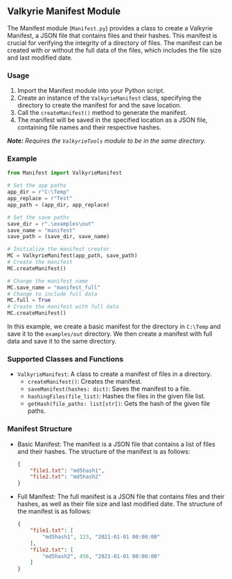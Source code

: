 ## Valkyrie Manifest Module

The Manifest module (`Manifest.py`) provides a class to create a Valkyrie Manifest, a JSON file that contains 
files and their hashes. This manifest is crucial for verifying the integrity of a directory of files. The manifest can
be created with or without the full data of the files, which includes the file size and last modified date.

### Usage

1. Import the Manifest module into your Python script.
2. Create an instance of the `ValkyrieManifest` class, specifying the directory to create the manifest for and the save location.
3. Call the `createManifest()` method to generate the manifest.
4. The manifest will be saved in the specified location as a JSON file, containing file names and their respective hashes.

***Note:*** *Requires the `ValkyrieTools` module to be in the same directory.*

### Example

```python
from Manifest import ValkyrieManifest

# Set the app paths
app_dir = r"C:\Temp"
app_replace = r"Test"
app_path = (app_dir, app_replace)

# Set the save paths
save_dir = r".\examples\out"
save_name = "manifest"
save_path = (save_dir, save_name)

# Initialize the manifest creator
MC = ValkyrieManifest(app_path, save_path)
# Create the manifest
MC.createManifest()

# Change the manifest name
MC.save_name = "manifest_full"
# Change to include full data
MC.full = True
# Create the manifest with full data
MC.createManifest()
```

In this example, we create a basic manifest for the directory in `C:\Temp` and save it to the `examples/out` directory. We then
create a manifest with full data and save it to the same directory.

### Supported Classes and Functions

- `ValkyrieManifest`: A class to create a manifest of files in a directory.
    - `createManifest()`: Creates the manifest.
    - `saveManifest(hashes: dict)`: Saves the manifest to a file.
    - `hashingFiles(file_list)`: Hashes the files in the given file list.
    - `getHash(file_paths: list[str])`: Gets the hash of the given file paths.

### Manifest Structure

- Basic Manifest:
    The manifest is a JSON file that contains a list of files and their hashes. The structure of the manifest is as follows:
    
    ```json
    {
        "file1.txt": "md5hash1",
        "file2.txt": "md5hash2"
    }
    ```

- Full Manifest:
    The full manifest is a JSON file that contains files and their hashes, as well as their file size and last modified date. The structure of the manifest is as follows:
    
    ```json
    {
        "file1.txt": [
            "md5hash1", 123, "2021-01-01 00:00:00"
        ],
        "file2.txt": [
            "md5hash2", 456, "2021-01-01 00:00:00"
        ]
    }
    ```
